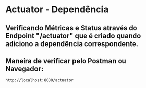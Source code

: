 # Actuator - Dependência
## Verificando Métricas e Status através do Endpoint "/actuator" que é criado quando adiciono a dependência correspondente.

## Maneira de verificar pelo Postman ou Navegador:
````
http://localhost:8080/actuator
````
